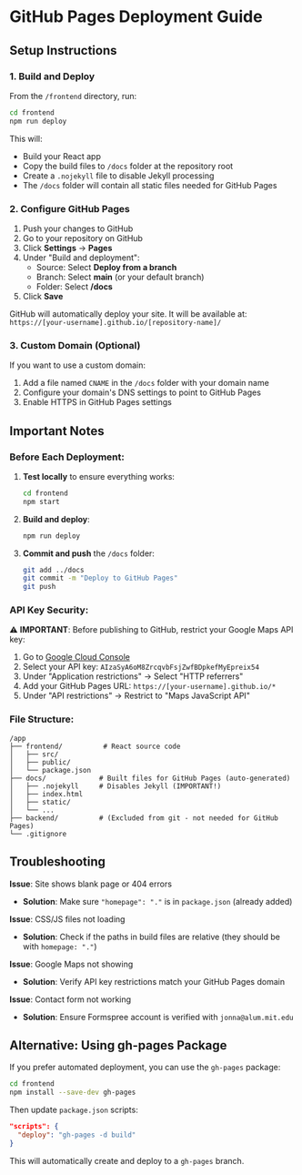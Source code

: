 # GitHub Pages Deployment Guide

## Setup Instructions

### 1. Build and Deploy

From the `/frontend` directory, run:

```bash
cd frontend
npm run deploy
```

This will:
- Build your React app
- Copy the build files to `/docs` folder at the repository root
- Create a `.nojekyll` file to disable Jekyll processing
- The `/docs` folder will contain all static files needed for GitHub Pages

### 2. Configure GitHub Pages

1. Push your changes to GitHub
2. Go to your repository on GitHub
3. Click **Settings** → **Pages**
4. Under "Build and deployment":
   - Source: Select **Deploy from a branch**
   - Branch: Select **main** (or your default branch)
   - Folder: Select **/docs**
5. Click **Save**

GitHub will automatically deploy your site. It will be available at:
`https://[your-username].github.io/[repository-name]/`

### 3. Custom Domain (Optional)

If you want to use a custom domain:
1. Add a file named `CNAME` in the `/docs` folder with your domain name
2. Configure your domain's DNS settings to point to GitHub Pages
3. Enable HTTPS in GitHub Pages settings

## Important Notes

### Before Each Deployment:

1. **Test locally** to ensure everything works:
   ```bash
   cd frontend
   npm start
   ```

2. **Build and deploy**:
   ```bash
   npm run deploy
   ```

3. **Commit and push** the `/docs` folder:
   ```bash
   git add ../docs
   git commit -m "Deploy to GitHub Pages"
   git push
   ```

### API Key Security:

⚠️ **IMPORTANT**: Before publishing to GitHub, restrict your Google Maps API key:
1. Go to [Google Cloud Console](https://console.cloud.google.com/apis/credentials)
2. Select your API key: `AIzaSyA6oM8ZrcqvbFsjZwfBDpkefMyEpreix54`
3. Under "Application restrictions" → Select "HTTP referrers"
4. Add your GitHub Pages URL: `https://[your-username].github.io/*`
5. Under "API restrictions" → Restrict to "Maps JavaScript API"

### File Structure:

```
/app
├── frontend/          # React source code
│   ├── src/
│   ├── public/
│   └── package.json
├── docs/             # Built files for GitHub Pages (auto-generated)
│   ├── .nojekyll     # Disables Jekyll (IMPORTANT!)
│   ├── index.html
│   ├── static/
│   └── ...
├── backend/          # (Excluded from git - not needed for GitHub Pages)
└── .gitignore
```

## Troubleshooting

**Issue**: Site shows blank page or 404 errors
- **Solution**: Make sure `"homepage": "."` is in `package.json` (already added)

**Issue**: CSS/JS files not loading
- **Solution**: Check if the paths in build files are relative (they should be with `homepage: "."`)

**Issue**: Google Maps not showing
- **Solution**: Verify API key restrictions match your GitHub Pages domain

**Issue**: Contact form not working
- **Solution**: Ensure Formspree account is verified with `jonna@alum.mit.edu`

## Alternative: Using gh-pages Package

If you prefer automated deployment, you can use the `gh-pages` package:

```bash
cd frontend
npm install --save-dev gh-pages
```

Then update `package.json` scripts:
```json
"scripts": {
  "deploy": "gh-pages -d build"
}
```

This will automatically create and deploy to a `gh-pages` branch.
